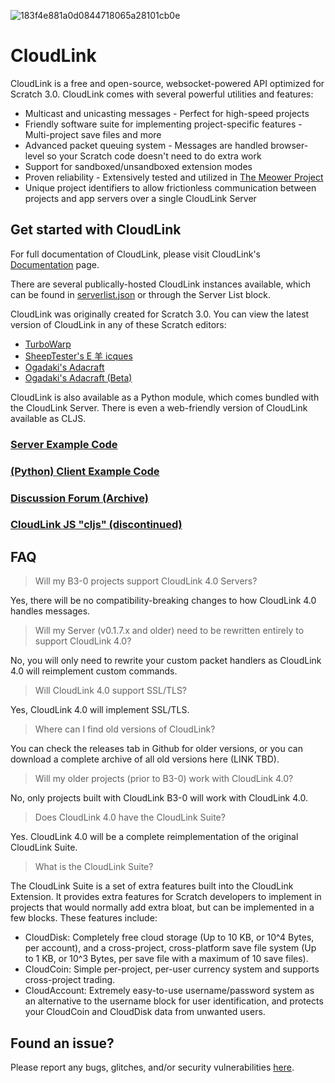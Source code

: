 ![183f4e881a0d0844718065a28101cb0e](https://user-images.githubusercontent.com/12957745/183234324-076aacc5-d7a9-4606-b741-db68498ac631.png)
# CloudLink
CloudLink is a free and open-source, websocket-powered API optimized for Scratch 3.0. CloudLink comes with several powerful utilities and features:
* Multicast and unicasting messages - Perfect for high-speed projects
* Friendly software suite for implementing project-specific features - Multi-project save files and more
* Advanced packet queuing system - Messages are handled browser-level so your Scratch code doesn't need to do extra work
* Support for sandboxed/unsandboxed extension modes
* Proven reliability - Extensively tested and utilized in [The Meower Project](https://github.com/meower-media-co/)
* Unique project identifiers to allow frictionless communication between projects and app servers over a single CloudLink Server

## Get started with CloudLink
For full documentation of CloudLink, please visit CloudLink's [Documentation](https://hackmd.io/G9q1kPqvQT6NrPobjjxSgg) page.

There are several publically-hosted CloudLink instances available, which can be found in [serverlist.json](https://github.com/MikeDev101/cloudlink/blob/master/serverlist.json) or through the Server List block. 

CloudLink was originally created for Scratch 3.0. You can view the latest version of CloudLink in any of these Scratch editors:
- [TurboWarp](https://turbowarp.org/editor?extension=https://mikedev101.github.io/cloudlink/B3-0.js)
- [SheepTester's E 羊 icques](https://sheeptester.github.io/scratch-gui/?url=https://mikedev101.github.io/cloudlink/B3-0.js)
- [Ogadaki's Adacraft](https://adacraft.org/studio/)
- [Ogadaki's Adacraft (Beta)](https://beta.adacraft.org/studio/)

CloudLink is also available as a Python module, which comes bundled with the CloudLink Server.
There is even a web-friendly version of CloudLink available as CLJS. 

### [Server Example Code](https://github.com/MikeDev101/cloudlink/blob/master/server_example.py)
### [(Python) Client Example Code](https://github.com/MikeDev101/cloudlink/blob/master/client_example.py)
### [Discussion Forum (Archive)](https://scratch.mit.edu/discuss/topic/398473)
### [CloudLink JS "cljs" (discontinued)](https://github.com/wgyt/cljs)

## FAQ
> Will my B3-0 projects support CloudLink 4.0 Servers?

Yes, there will be no compatibility-breaking changes to how CloudLink 4.0 handles messages. 

> Will my Server (v0.1.7.x and older) need to be rewritten entirely to support CloudLink 4.0?

No, you will only need to rewrite your custom packet handlers as CloudLink 4.0 will reimplement custom commands.

> Will CloudLink 4.0 support SSL/TLS?

Yes, CloudLink 4.0 will implement SSL/TLS.

> Where can I find old versions of CloudLink?

You can check the releases tab in Github for older versions, or you can download a complete archive of all old versions here (LINK TBD).

> Will my older projects (prior to B3-0) work with CloudLink 4.0?

No, only projects built with CloudLink B3-0 will work with CloudLink 4.0.

> Does CloudLink 4.0 have the CloudLink Suite?

Yes. CloudLink 4.0 will be a complete reimplementation of the original CloudLink Suite. 

> What is the CloudLink Suite?

The CloudLink Suite is a set of extra features built into the CloudLink Extension. It provides extra features for Scratch developers to implement in projects that would normally add extra bloat, but can be implemented in a few blocks. These features include:
* CloudDisk: Completely free cloud storage (Up to 10 KB, or 10^4 Bytes, per account), and a cross-project, cross-platform save file system (Up to 1 KB, or 10^3 Bytes, per save file with a maximum of 10 save files).
* CloudCoin: Simple per-project, per-user currency system and supports cross-project trading.
* CloudAccount: Extremely easy-to-use username/password system as an alternative to the username block for user identification, and protects your CloudCoin and CloudDisk data from unwanted users.

## Found an issue?
Please report any bugs, glitches, and/or security vulnerabilities [here](https://github.com/MikeDev101/cloudlink/issues).
